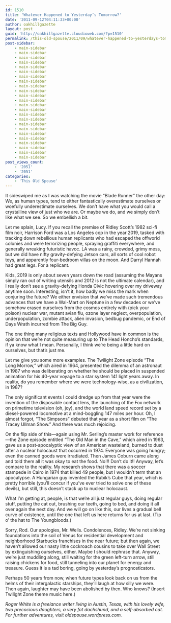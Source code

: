 ```yaml
---
id: 1510
title: 'Whatever Happened to Yesterday’s Tomorrow?'
date: '2011-09-12T04:11:33+00:00'
author: oakhillgazette
layout: post
guid: 'http://oakhillgazette.cloudioweb.com/?p=1510'
permalink: /this-old-spouse/2011/09/whatever-happened-to-yesterdays-tomorrow/
post-sidebar:
    - main-sidebar
    - main-sidebar
    - main-sidebar
    - main-sidebar
    - main-sidebar
    - main-sidebar
    - main-sidebar
    - main-sidebar
    - main-sidebar
    - main-sidebar
    - main-sidebar
    - main-sidebar
    - main-sidebar
    - main-sidebar
    - main-sidebar
    - main-sidebar
    - main-sidebar
    - main-sidebar
    - main-sidebar
    - main-sidebar
    - main-sidebar
    - main-sidebar
    - main-sidebar
    - main-sidebar
post_views_count:
    - '2051'
    - '2051'
categories:
    - 'This Old Spouse'
---
```


It sideswiped me as I was watching the movie “Blade Runner” the other day: We, as human types, tend to either fantastically overestimate ourselves or woefully underestimate ourselves. We don’t have what you would call a crystalline view of just who we are. Or maybe we do, and we simply don’t like what we see. So we embellish a bit.

Let me splain, Lucy. If you recall the premise of Ridley Scott’s 1982 sci-fi film noir, Harrison Ford was a Los Angeles cop in the year 2019, tasked with tracking down rebellious human replicants who had escaped the offworld colonies and were terrorizing people, spraying graffiti everywhere, and generally wreaking futuristic havoc. LA was a rainy, crowded, grimy mess, but we did have nifty gravity-defying Jetson cars, all sorts of cool robot toys, and apparently four-bedroom villas on the moon. And Darryl Hannah had great legs. For a replicant.

Kids, 2019 is only about seven years down the road (assuming the Mayans simply ran out of writing utensils and 2012 is not the ultimate calendar), and I really don’t see a gravity-defying Honda Civic hovering over my driveway anytime soon. Interesting, isn’t it, how badly we miss the mark when conjuring the future? We either envision that we’ve made such tremendous advances that we have a Wal-Mart on Neptune in a few decades or we’ve somehow erased ourselves from the cosmos entirely with (pick your poison) nuclear war, mutant avian flu, ozone layer neglect, overpopulation, underpopulation, zombie attack, alien invasion, bedbug pandemic, or End of Days Wrath incurred from The Big Guy.

The one thing many religious texts and Hollywood have in common is the opinion that we’re not quite measuring up to The Head Honcho’s standards, if ya know what I mean. Personally, I think we’re being a little hard on ourselves, but that’s just me.

Let me give you some more examples. The Twilight Zone episode “The Long Morrow,” which aired in 1964, presented the dilemma of an astronaut in 1987 who was deliberating on whether he should be placed in suspended animation for his 40-year voyage to a star system 141 light years away. In reality, do you remember where we were technology-wise, as a civilization, in 1987?

The only significant events I could dredge up from that year were the invention of the disposable contact lens, the launching of the Fox network on primetime television (oh, joy), and the world land speed record set by a diesel-powered locomotive at a mind-boggling 147 miles per hour. Oh, I almost forgot, “The Simpsons” debuted that year as a short film on “The Tracey Ullman Show.” And there was much rejoicing.

On the flip side of this—again using Mr. Serling’s master work for reference—the Zone episode entitled “The Old Man in the Cave,” which aired in 1963, gave us a post-apocalyptic view of an American wasteland, burned to dust after a nuclear holocaust that occurred in 1974. Everyone was going hungry; even the canned goods were irradiated. Then James Coburn came along and told them all it was okay to eat the food. No!!! Don’t do it!! Anyway, let’s compare to the reality. My research shows that there was a soccer stampede in Cairo in 1974 that killed 49 people, but I wouldn’t term that an apocalypse. A Hungarian guy invented the Rubik’s Cube that year, which is pretty horrible (you’ll concur if you’ve ever tried to solve one of these devils), but still, this doesn’t stack up to nuclear holocaust.

What I’m getting at, people, is that we’re all just regular guys, doing regular stuff, putting the cat out, brushing our teeth, going to bed, and doing it all over again the next day. And we will go on like this, our lives a gradual bell curve of existence, until the one that left us here returns for us at last. (Tip o’ the hat to The Youngbloods.)

Sorry, Rod. Our apologies, Mr. Wells. Condolences, Ridley. We’re not sinking foundations into the soil of Venus for residential development and neighborhood Starbucks franchises in the near future; but then again, we haven’t allowed our nasty little cockroach cousins to take over Wall Street by extinguishing ourselves, either. Maybe I should rephrase that. Anyway, we’re just muddling along, still waiting for the green left-turn arrow, still raising chickens for food, still tunneling into our planet for energy and treasure. Guess it is a tad boring, going by yesterday’s prognosticators.

Perhaps 50 years from now, when future types look back on us from the helms of their intergalactic starships, they’ll laugh at how silly we were. Then again, laughter may have been abolished by then. Who knows? (Insert Twilight Zone theme music here.)

*Roger White is a freelance writer living in Austin, Texas, with his lovely wife, two precocious daughters, a very fat dachshund, and a self-absorbed cat. For further adventures, visit oldspouse.wordpress.com.*